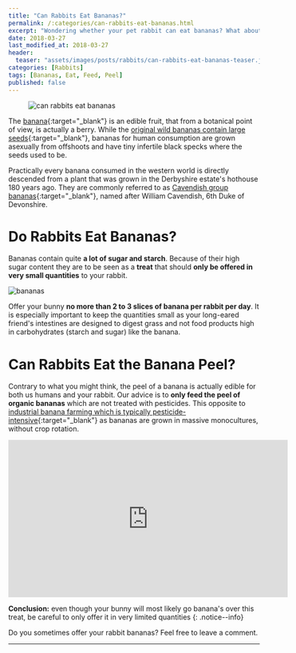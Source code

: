 ```yaml
---
title: "Can Rabbits Eat Bananas?"
permalink: /:categories/can-rabbits-eat-bananas.html
excerpt: "Wondering whether your pet rabbit can eat bananas? What about the peel? Read this post to find out if they are healthy and learn some great tips on how to feed them."
date: 2018-03-27
last_modified_at: 2018-03-27
header:
  teaser: "assets/images/posts/rabbits/can-rabbits-eat-bananas-teaser.jpg"
categories: [Rabbits]
tags: [Bananas, Eat, Feed, Peel]
published: false
---
```


<figure>
  <img src="{{ site.url }}/assets/images/posts/rabbits/can-rabbits-eat-bananas.jpg" alt="can rabbits eat bananas" class="title-banner">
</figure>

The [banana](https://en.wikipedia.org/wiki/Banana){:target="_blank"} is an edible fruit, that from a botanical point of view, is actually a berry. While the [original wild bananas contain large seeds](https://en.wikipedia.org/wiki/Banana#Modern_cultivation){:target="_blank"}, bananas for human consumption are grown asexually from offshoots and have tiny infertile black specks where the seeds used to be.

Practically every banana consumed in the western world is directly descended from a plant that was grown in the Derbyshire estate's hothouse 180 years ago. They are commonly referred to as [Cavendish group bananas](https://en.wikipedia.org/wiki/Banana#Cavendish){:target="_blank"}, named after William Cavendish, 6th Duke of Devonshire.

# Do Rabbits Eat Bananas?

Bananas contain quite **a lot of sugar and starch**. Because of their high sugar content they are to be seen as a **treat** that should **only be offered in very small quantities** to your rabbit.

<img src="{{ site.url }}/assets/images/posts/food/bananas.jpg" alt="bananas" class="align-right">

Offer your bunny **no more than 2 to 3 slices of banana per rabbit per day**. It is especially important to keep the quantities small as your long-eared friend's intestines are designed to digest grass and not food products high in carbohydrates (starch and sugar) like the banana.

# Can Rabbits Eat the Banana Peel?

Contrary to what you might think, the peel of a banana is actually edible for both us humans and your rabbit. Our advice is to **only feed the peel of organic bananas** which are not treated with pesticides. This opposite to [industrial banana farming which is typically pesticide-intensive](http://www.ewg.org/enviroblog/2014/04/bananas){:target="_blank"} as bananas are grown in massive monocultures, without crop rotation.

<iframe width="560" height="315" src="https://www.youtube.com/embed/DmNrEjkQ1Gs" frameborder="0" allowfullscreen></iframe>

**Conclusion:** even though your bunny will most likely go banana's over this treat, be careful to only offer it in very limited quantities
{: .notice--info}

Do you sometimes offer your rabbit bananas? Feel free to leave a comment.

---
